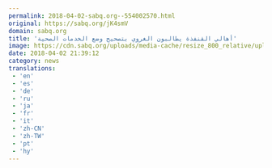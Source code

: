 ```yaml
---
permalink: 2018-04-02-sabq.org--554002570.html
original: https://sabq.org/jK4smV
domain: sabq.org
title: 'أهالي القنفذة يطالبون الغروي بتصحيح وضع الخدمات الصحية'
image: https://cdn.sabq.org/uploads/media-cache/resize_800_relative/uploads/material-file/5ac29f87262d6b62513ce75a/5ac29f71eb1d2.jpg
date: 2018-04-02 21:39:12
category: news
translations: 
 - 'en'
 - 'es'
 - 'de'
 - 'ru'
 - 'ja'
 - 'fr'
 - 'it'
 - 'zh-CN'
 - 'zh-TW'
 - 'pt'
 - 'hy'
---
```


